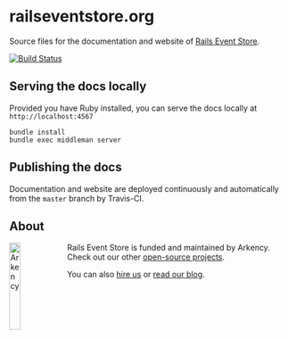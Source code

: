 # railseventstore.org

Source files for the documentation and website of [Rails Event Store](http://railseventstore.org).

[![Build Status](https://travis-ci.org/RailsEventStore/railseventstore.org.svg?branch=master)](https://travis-ci.org/RailsEventStore/railseventstore.org)


## Serving the docs locally

Provided you have Ruby installed, you can serve the docs locally at `http://localhost:4567`

```
bundle install
bundle exec middleman server
```

## Publishing the docs

Documentation and website are deployed continuously and automatically from the `master` branch by Travis-CI.

## About

<img src="http://arkency.com/images/arkency.png" alt="Arkency" width="20%" align="left" />

Rails Event Store is funded and maintained by Arkency. Check out our other [open-source projects](https://github.com/arkency).

You can also [hire us](http://arkency.com) or [read our blog](http://blog.arkency.com).

